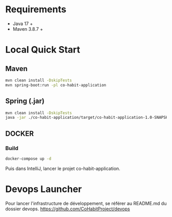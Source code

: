 # Requirements
- Java 17 +
- Maven 3.8.7 +

# Local Quick Start
## Maven
```bash
mvn clean install -DskipTests
mvn spring-boot:run -pl co-habit-application
```

## Spring (.jar)
```bash
mvn clean install -DskipTests
java -jar ./co-habit-application/target/co-habit-application-1.0-SNAPSHOT.jar
```

## DOCKER

### Build
```bash
docker-compose up -d
```

Puis dans IntelliJ, lancer le projet co-habit-application.

# Devops Launcher

Pour lancer l'infrastructure de développement, se référer au README.md du dossier devops.
https://github.com/CoHabitProject/devops
